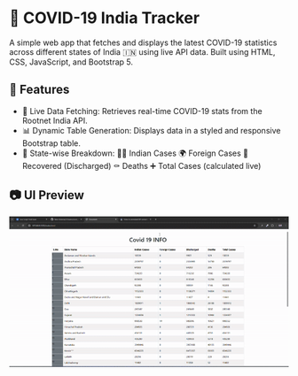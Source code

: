 
# 🦠 COVID-19 India Tracker
A simple web app that fetches and displays the latest COVID-19 statistics across different states of India 🇮🇳 using live API data. Built using HTML, CSS, JavaScript, and Bootstrap 5.

## 🚀 Features

- 📡 Live Data Fetching: Retrieves real-time COVID-19 stats from the Rootnet India API.
- 📊 Dynamic Table Generation: Displays data in a styled and responsive Bootstrap table.
- 📍 State-wise Breakdown:
🧍‍♂️ Indian Cases
🌍 Foreign Cases
💪 Recovered (Discharged)
⚰️ Deaths
➕ Total Cases (calculated live)

## 📷 UI Preview

![Output](https://github.com/BRajendra10/Covid-19/blob/601397e49ff120bea5cd6f4974152117500ba1c7/Covid%2019/Covid-19.gif)
